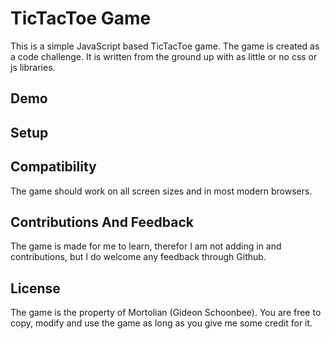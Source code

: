 # TicTacToe Game

This is a simple JavaScript based TicTacToe game. 
The game is created as a code challenge. It is written from the ground up
with as little or no css or js libraries.

## Demo



## Setup



## Compatibility

The game should work on all screen sizes and in most modern browsers.


## Contributions And Feedback

The game is made for me to learn, therefor I am not adding in and contributions, but I do
welcome any feedback through Github.

## License

The game is the property of Mortolian (Gideon Schoonbee). You are free to copy, modify and use the game
as long as you give me some credit for it.